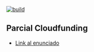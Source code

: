 
[![build](https://github.com/uqbar-project/parcial-cloudfunding-algo2/actions/workflows/build.yml/badge.svg)](https://github.com/uqbar-project/parcial-cloudfunding-algo2/actions/workflows/build.yml)

## Parcial Cloudfunding

- [Link al enunciado](https://docs.google.com/document/d/1y5jSJFxIcpMBKpxcTfHF4RMr0uT4JZITXZnQ7FiyLmA/edit#heading=h.kq9j00yj6sj9)
